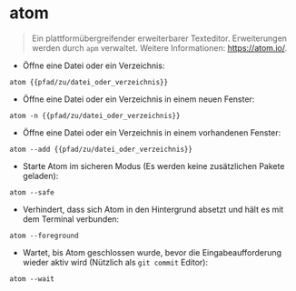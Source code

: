 # atom

> Ein plattformübergreifender erweiterbarer Texteditor.
> Erweiterungen werden durch `apm` verwaltet.
> Weitere Informationen: <https://atom.io/>.

- Öffne eine Datei oder ein Verzeichnis:

`atom {{pfad/zu/datei_oder_verzeichnis}}`

- Öffne eine Datei oder ein Verzeichnis in einem neuen Fenster:

`atom -n {{pfad/zu/datei_oder_verzeichnis}}`

- Öffne eine Datei oder ein Verzeichnis in einem vorhandenen Fenster:

`atom --add {{pfad/zu/datei_oder_verzeichnis}}`

- Starte Atom im sicheren Modus (Es werden keine zusätzlichen Pakete geladen):

`atom --safe`

- Verhindert, dass sich Atom in den Hintergrund absetzt und hält es mit dem Terminal verbunden:

`atom --foreground`

- Wartet, bis Atom geschlossen wurde, bevor die Eingabeaufforderung wieder aktiv wird (Nützlich als `git commit` Editor):

`atom --wait`
